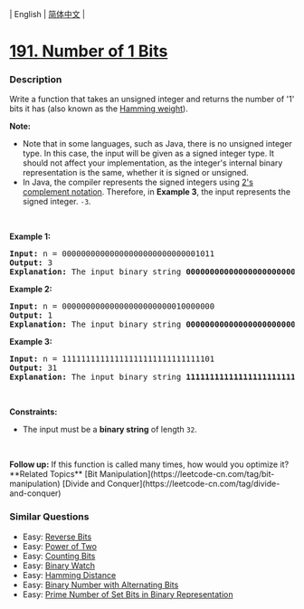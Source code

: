 | English | [简体中文](README.md) |

# [191. Number of 1 Bits](https://leetcode-cn.com/problems/number-of-1-bits)
 ### Description
<p>Write a function that takes an unsigned integer and returns the number of &#39;1&#39; bits it has (also known as the <a href="http://en.wikipedia.org/wiki/Hamming_weight" target="_blank">Hamming weight</a>).</p>

<p><strong>Note:</strong></p>

<ul>
	<li>Note that in some languages, such as Java, there is no unsigned integer type. In this case, the input will be given as a signed integer type. It should not affect your implementation, as the integer&#39;s internal binary representation is the same, whether it is signed or unsigned.</li>
	<li>In Java, the compiler represents the signed integers using <a href="https://en.wikipedia.org/wiki/Two%27s_complement" target="_blank">2&#39;s complement notation</a>. Therefore, in <strong>Example 3</strong>, the input represents the signed integer. <code>-3</code>.</li>
</ul>

<p>&nbsp;</p>
<p><strong>Example 1:</strong></p>

<pre>
<strong>Input:</strong> n = 00000000000000000000000000001011
<strong>Output:</strong> 3
<strong>Explanation:</strong> The input binary string <strong>00000000000000000000000000001011</strong> has a total of three &#39;1&#39; bits.
</pre>

<p><strong>Example 2:</strong></p>

<pre>
<strong>Input:</strong> n = 00000000000000000000000010000000
<strong>Output:</strong> 1
<strong>Explanation:</strong> The input binary string <strong>00000000000000000000000010000000</strong> has a total of one &#39;1&#39; bit.
</pre>

<p><strong>Example 3:</strong></p>

<pre>
<strong>Input:</strong> n = 11111111111111111111111111111101
<strong>Output:</strong> 31
<strong>Explanation:</strong> The input binary string <strong>11111111111111111111111111111101</strong> has a total of thirty one &#39;1&#39; bits.
</pre>

<p>&nbsp;</p>
<p><strong>Constraints:</strong></p>

<ul>
	<li>The input must be a <strong>binary string</strong> of length <code>32</code>.</li>
</ul>

<p>&nbsp;</p>
<strong>Follow up:</strong> If this function is called many times, how would you optimize it?
**Related Topics**  [Bit Manipulation](https://leetcode-cn.com/tag/bit-manipulation) [Divide and Conquer](https://leetcode-cn.com/tag/divide-and-conquer) 

### Similar Questions
 - Easy:	[Reverse Bits](https://leetcode-cn.com/problems/reverse-bits) 
 - Easy:	[Power of Two](https://leetcode-cn.com/problems/power-of-two) 
 - Easy:	[Counting Bits](https://leetcode-cn.com/problems/counting-bits) 
 - Easy:	[Binary Watch](https://leetcode-cn.com/problems/binary-watch) 
 - Easy:	[Hamming Distance](https://leetcode-cn.com/problems/hamming-distance) 
 - Easy:	[Binary Number with Alternating Bits](https://leetcode-cn.com/problems/binary-number-with-alternating-bits) 
 - Easy:	[Prime Number of Set Bits in Binary Representation](https://leetcode-cn.com/problems/prime-number-of-set-bits-in-binary-representation) 
